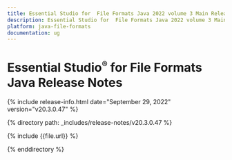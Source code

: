 ```yaml
---
title: Essential Studio for  File Formats Java 2022 volume 3 Main Release Notes 
description: Essential Studio for  File Formats Java 2022 volume 3 Main Release Notes
platform: java-file-formats
documentation: ug
---
```


# Essential Studio<sup style="font-size:70%">&reg;</sup>  for  File Formats Java Release Notes  

{% include release-info.html date="September 29, 2022"  version="v20.3.0.47" %} 

{% directory path: _includes/release-notes/v20.3.0.47 %}

{% include {{file.url}} %}

{% enddirectory %}